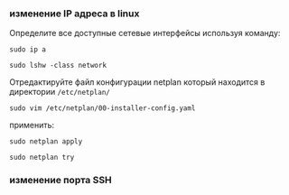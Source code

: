 ### изменение IP адреса в linux
Определите все доступные сетевые интерфейсы используя команду:  
```
sudo ip a  
```
```
sudo lshw -class network  
```
Отредактируйте файл конфигурации netplan который находится в директории `/etc/netplan/`  
```
sudo vim /etc/netplan/00-installer-config.yaml  
```
применить:  
```
sudo netplan apply  
```
```
sudo netplan try    
```
### изменение порта SSH  
